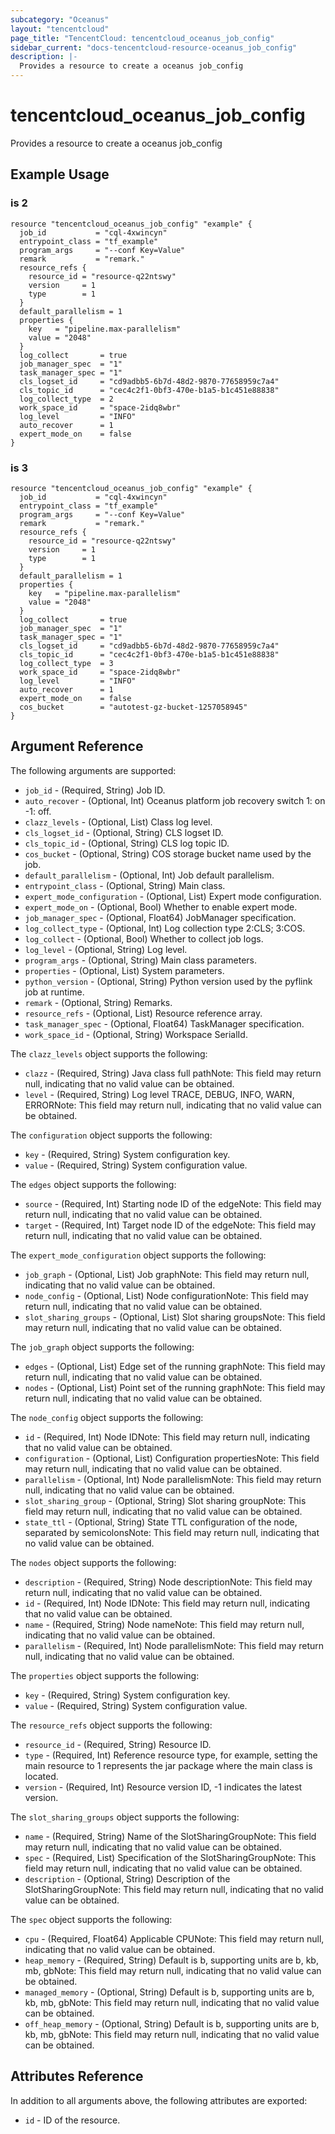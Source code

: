 ```yaml
---
subcategory: "Oceanus"
layout: "tencentcloud"
page_title: "TencentCloud: tencentcloud_oceanus_job_config"
sidebar_current: "docs-tencentcloud-resource-oceanus_job_config"
description: |-
  Provides a resource to create a oceanus job_config
---
```


# tencentcloud_oceanus_job_config

Provides a resource to create a oceanus job_config

## Example Usage

### is 2

```hcl
resource "tencentcloud_oceanus_job_config" "example" {
  job_id           = "cql-4xwincyn"
  entrypoint_class = "tf_example"
  program_args     = "--conf Key=Value"
  remark           = "remark."
  resource_refs {
    resource_id = "resource-q22ntswy"
    version     = 1
    type        = 1
  }
  default_parallelism = 1
  properties {
    key   = "pipeline.max-parallelism"
    value = "2048"
  }
  log_collect       = true
  job_manager_spec  = "1"
  task_manager_spec = "1"
  cls_logset_id     = "cd9adbb5-6b7d-48d2-9870-77658959c7a4"
  cls_topic_id      = "cec4c2f1-0bf3-470e-b1a5-b1c451e88838"
  log_collect_type  = 2
  work_space_id     = "space-2idq8wbr"
  log_level         = "INFO"
  auto_recover      = 1
  expert_mode_on    = false
}
```

### is 3

```hcl
resource "tencentcloud_oceanus_job_config" "example" {
  job_id           = "cql-4xwincyn"
  entrypoint_class = "tf_example"
  program_args     = "--conf Key=Value"
  remark           = "remark."
  resource_refs {
    resource_id = "resource-q22ntswy"
    version     = 1
    type        = 1
  }
  default_parallelism = 1
  properties {
    key   = "pipeline.max-parallelism"
    value = "2048"
  }
  log_collect       = true
  job_manager_spec  = "1"
  task_manager_spec = "1"
  cls_logset_id     = "cd9adbb5-6b7d-48d2-9870-77658959c7a4"
  cls_topic_id      = "cec4c2f1-0bf3-470e-b1a5-b1c451e88838"
  log_collect_type  = 3
  work_space_id     = "space-2idq8wbr"
  log_level         = "INFO"
  auto_recover      = 1
  expert_mode_on    = false
  cos_bucket        = "autotest-gz-bucket-1257058945"
}
```

## Argument Reference

The following arguments are supported:

* `job_id` - (Required, String) Job ID.
* `auto_recover` - (Optional, Int) Oceanus platform job recovery switch 1: on -1: off.
* `clazz_levels` - (Optional, List) Class log level.
* `cls_logset_id` - (Optional, String) CLS logset ID.
* `cls_topic_id` - (Optional, String) CLS log topic ID.
* `cos_bucket` - (Optional, String) COS storage bucket name used by the job.
* `default_parallelism` - (Optional, Int) Job default parallelism.
* `entrypoint_class` - (Optional, String) Main class.
* `expert_mode_configuration` - (Optional, List) Expert mode configuration.
* `expert_mode_on` - (Optional, Bool) Whether to enable expert mode.
* `job_manager_spec` - (Optional, Float64) JobManager specification.
* `log_collect_type` - (Optional, Int) Log collection type 2:CLS; 3:COS.
* `log_collect` - (Optional, Bool) Whether to collect job logs.
* `log_level` - (Optional, String) Log level.
* `program_args` - (Optional, String) Main class parameters.
* `properties` - (Optional, List) System parameters.
* `python_version` - (Optional, String) Python version used by the pyflink job at runtime.
* `remark` - (Optional, String) Remarks.
* `resource_refs` - (Optional, List) Resource reference array.
* `task_manager_spec` - (Optional, Float64) TaskManager specification.
* `work_space_id` - (Optional, String) Workspace SerialId.

The `clazz_levels` object supports the following:

* `clazz` - (Required, String) Java class full pathNote: This field may return null, indicating that no valid value can be obtained.
* `level` - (Required, String) Log level TRACE, DEBUG, INFO, WARN, ERRORNote: This field may return null, indicating that no valid value can be obtained.

The `configuration` object supports the following:

* `key` - (Required, String) System configuration key.
* `value` - (Required, String) System configuration value.

The `edges` object supports the following:

* `source` - (Required, Int) Starting node ID of the edgeNote: This field may return null, indicating that no valid value can be obtained.
* `target` - (Required, Int) Target node ID of the edgeNote: This field may return null, indicating that no valid value can be obtained.

The `expert_mode_configuration` object supports the following:

* `job_graph` - (Optional, List) Job graphNote: This field may return null, indicating that no valid value can be obtained.
* `node_config` - (Optional, List) Node configurationNote: This field may return null, indicating that no valid value can be obtained.
* `slot_sharing_groups` - (Optional, List) Slot sharing groupsNote: This field may return null, indicating that no valid value can be obtained.

The `job_graph` object supports the following:

* `edges` - (Optional, List) Edge set of the running graphNote: This field may return null, indicating that no valid value can be obtained.
* `nodes` - (Optional, List) Point set of the running graphNote: This field may return null, indicating that no valid value can be obtained.

The `node_config` object supports the following:

* `id` - (Required, Int) Node IDNote: This field may return null, indicating that no valid value can be obtained.
* `configuration` - (Optional, List) Configuration propertiesNote: This field may return null, indicating that no valid value can be obtained.
* `parallelism` - (Optional, Int) Node parallelismNote: This field may return null, indicating that no valid value can be obtained.
* `slot_sharing_group` - (Optional, String) Slot sharing groupNote: This field may return null, indicating that no valid value can be obtained.
* `state_ttl` - (Optional, String) State TTL configuration of the node, separated by semicolonsNote: This field may return null, indicating that no valid value can be obtained.

The `nodes` object supports the following:

* `description` - (Required, String) Node descriptionNote: This field may return null, indicating that no valid value can be obtained.
* `id` - (Required, Int) Node IDNote: This field may return null, indicating that no valid value can be obtained.
* `name` - (Required, String) Node nameNote: This field may return null, indicating that no valid value can be obtained.
* `parallelism` - (Required, Int) Node parallelismNote: This field may return null, indicating that no valid value can be obtained.

The `properties` object supports the following:

* `key` - (Required, String) System configuration key.
* `value` - (Required, String) System configuration value.

The `resource_refs` object supports the following:

* `resource_id` - (Required, String) Resource ID.
* `type` - (Required, Int) Reference resource type, for example, setting the main resource to 1 represents the jar package where the main class is located.
* `version` - (Required, Int) Resource version ID, -1 indicates the latest version.

The `slot_sharing_groups` object supports the following:

* `name` - (Required, String) Name of the SlotSharingGroupNote: This field may return null, indicating that no valid value can be obtained.
* `spec` - (Required, List) Specification of the SlotSharingGroupNote: This field may return null, indicating that no valid value can be obtained.
* `description` - (Optional, String) Description of the SlotSharingGroupNote: This field may return null, indicating that no valid value can be obtained.

The `spec` object supports the following:

* `cpu` - (Required, Float64) Applicable CPUNote: This field may return null, indicating that no valid value can be obtained.
* `heap_memory` - (Required, String) Default is b, supporting units are b, kb, mb, gbNote: This field may return null, indicating that no valid value can be obtained.
* `managed_memory` - (Optional, String) Default is b, supporting units are b, kb, mb, gbNote: This field may return null, indicating that no valid value can be obtained.
* `off_heap_memory` - (Optional, String) Default is b, supporting units are b, kb, mb, gbNote: This field may return null, indicating that no valid value can be obtained.

## Attributes Reference

In addition to all arguments above, the following attributes are exported:

* `id` - ID of the resource.



